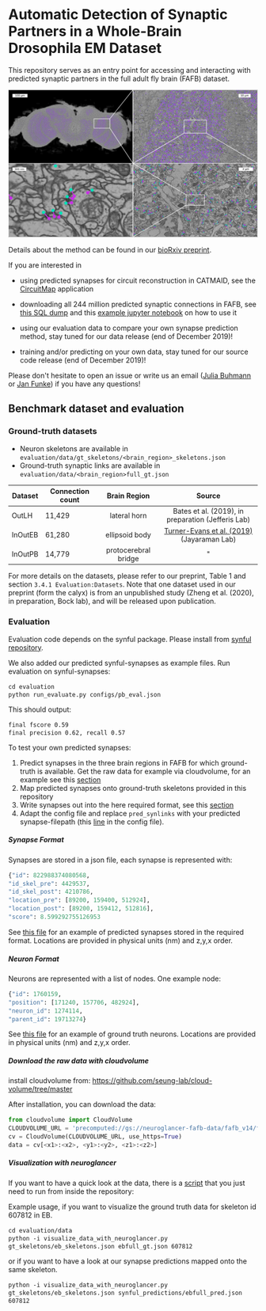 # Automatic Detection of Synaptic Partners in a Whole-Brain Drosophila EM Dataset

This repository serves as an entry point for accessing and interacting with
predicted synaptic partners in the full adult fly brain (FAFB) dataset.

![method_figure](docs/_static/fafb_zoom_sequence.jpg)

Details about the method can be found in our [bioRxiv preprint](https://www.biorxiv.org/content/10.1101/2019.12.12.874172v1).

If you are interested in

- using predicted synapses for circuit reconstruction in CATMAID, see the
  [CircuitMap](http://github.com/unidesigner/circuitmap) application

- downloading all 244 million predicted synaptic connections in FAFB, see [this
  SQL dump](https://cremi.org/static/data/20191211_fafbv14_buhmann2019_li20190805.db)
  and this [example jupyter notebook](https://github.com/flyconnectome/fafbseg-py/blob/query-synapses/notebooks/Synaptic_Partner_Predictions_in_FAFB.ipynb) on how to use it

- using our evaluation data to compare your own synapse prediction method, stay tuned for our data release (end of December 2019)!

- training and/or predicting on your own data, stay tuned for our source code release (end of December 2019)!

Please don't hesitate to open
an issue or write us an email ([Julia
Buhmann](mailto:buhmannj@janelia.hhmi.org) or [Jan
Funke](mailto:funkej@janelia.hhmi.org)) if you have any questions!

## Benchmark dataset and evaluation

### Ground-truth datasets

- Neuron skeletons are available in `evaluation/data/gt_skeletons/<brain_region>_skeletons.json`
- Ground-truth synaptic links are available in `evaluation/data/<brain_region>full_gt.json`

| Dataset | Connection count |     Brain Region     | Source                                             |
|---------|------------------|:--------------------:|:----------------------------------------------------:|
| OutLH   |      11,429      |     lateral horn     | Bates et al. (2019), in preparation (Jefferis Lab) |
| InOutEB |      61,280      |    ellipsoid body    | [Turner-Evans et al. (2019)](https://www.biorxiv.org/content/10.1101/847152v1.abstract) (Jayaraman Lab)         |
| InOutPB |      14,779      | protocerebral bridge |"|

For more details on the datasets, please refer to our preprint, Table 1 and section `3.4.1 Evaluation:Datasets`.
Note that one dataset used in our preprint (form the calyx) is from an unpublished study (Zheng et al. (2020), in preparation, Bock lab), and will be released upon publication.

### Evaluation

Evaluation code depends on the synful package. Please install from [synful repository](https://github.com/funkelab/synful).

We also added our predicted synful-synapses as example files.
Run evaluation on synful-synapses:
```shell
cd evaluation
python run_evaluate.py configs/pb_eval.json
```
This should output:
```
final fscore 0.59
final precision 0.62, recall 0.57
```

To test your own predicted synapses:

1) Predict synapses in the three brain regions in FAFB for which ground-truth is available. Get the raw data for example via cloudvolume, for an example see this [section](Download-the-raw-data-with-cloudvolume)
2) Map predicted synapses onto ground-truth skeletons provided in this repository
3) Write synapses out into the here required format, see this [section](Synapse-Format)
4) Adapt the config file and replace `pred_synlinks` with your predicted synapse-filepath (this [line](https://github.com/funkelab/synful_fafb/blob/master/evaluation/configs/eb_eval.json#L2) in the config file).

##### Synapse Format
Synapses are stored in a json file, each synapse is represented with:
```python
{"id": 822988374080568,
"id_skel_pre": 4429537,
"id_skel_post": 4210786,
"location_pre": [89200, 159400, 512924],
"location_post": [89200, 159412, 512816],
"score": 8.599292755126953
```
See [this file](https://raw.githubusercontent.com/funkelab/synful_fafb/master/evaluation/data/ebfull_gt.json) for an example of predicted synapses stored in the required format.
Locations are provided in physical units (nm) and z,y,x order.

##### Neuron Format
Neurons are represented with a list of nodes. One example node:
```python
{"id": 1760159,
"position": [171240, 157706, 482924],
"neuron_id": 1274114,
"parent_id": 19713274}
```
See [this file](evaluation/data/gt_skeletons/eb_skeletons.json) for an example of ground truth neurons.
Locations are provided in physical units (nm) and z,y,x order.

##### Download the raw data with cloudvolume
install cloudvolume from: https://github.com/seung-lab/cloud-volume/tree/master

After installation, you can download the data:

```python
from cloudvolume import CloudVolume
CLOUDVOLUME_URL = 'precomputed://gs://neuroglancer-fafb-data/fafb_v14/fafb_v14_orig'
cv = CloudVolume(CLOUDVOLUME_URL, use_https=True)
data = cv[<x1>:<x2>, <y1>:<y2>, <z1>:<z2>]
```

##### Visualization with neuroglancer
If you want to have a quick look at the data, there is a [script](evaluation/data/visualize_data_with_neuroglancer.py) that you just need to run from inside the repository:

Example usage, if you want to visualize the ground truth data for skeleton id 607812 in EB.
```
cd evaluation/data
python -i visualize_data_with_neuroglancer.py gt_skeletons/eb_skeletons.json ebfull_gt.json 607812
```

or if you want to have a look at our synapse predictions mapped onto the same skeleton.

```
python -i visualize_data_with_neuroglancer.py gt_skeletons/eb_skeletons.json synful_predictions/ebfull_pred.json 607812
```